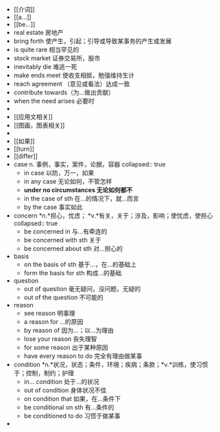 - [[介词]]
- [[a...]]
- [[be...]]
- real estate 房地产
- bring forth 使产生，引起；引导或导致某事务的产生或发展
- is quite rare 相当罕见的
- stock market 证券交易所，股市
- inevitably die 难逃一死
- make ends meet 使收支相抵，勉强维持生计
- reach agreement （意见或看法）达成一致
- contribute towards（为...做出贡献）
- when the need arises 必要时
-
- [[应用文相关]]
- [[图画，图表相关]]
-
- [[如果]]
- [[turn]]
- [[differ]]
- case n. 事例，事实，案件，论据，容器
  collapsed:: true
	- in case 以防，万一，如果
	- in any case 无论如何，不管怎样
	- **under no circumstances 无论如何都不**
	- in the case of sth 在...的情况下，就...而言
	- by the case 事实如此
- concern *n.*担心，忧虑； *v.*有关，关于；涉及，影响；使忧虑，使担心
  collapsed:: true
	- be concerned in 与...有牵连的
	- be concerned with sth 关于
	- be concerned about sth 对...担心的
- basis
	- on the basis of sth 基于...，在...的基础上
	- form the basis for sth 构成...的基础
- question
	- out of question 毫无疑问，没问题，无疑的
	- out of the question 不可能的
- reason
	- see reason 明事理
	- a reason for ...的原因
	- by reason of 因为...；以...为理由
	- lose your reason 丧失理智
	- for some reason 出于某种原因
	- have every reason to do 完全有理由做某事
- condition *n.*状况，状态；条件，环境；疾病；条款；*v.*训练，使习惯于；控制，制约；护理
	- in... condition 处于...的状况
	- out of condition 身体状况不佳
	- on condition that 如果，在...条件下
	- be conditional on sth 有...条件的
	- be conditioned to do 习惯于做某事
-